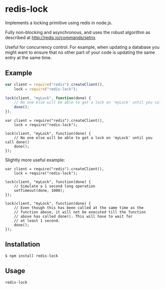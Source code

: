 redis-lock
==========

Implements a locking primitive using redis in node.js.

Fully non-blocking and asynchronous, and uses the robust algorithm as described at http://redis.io/commands/setnx

Useful for concurrency control. For example, when updating a database you might want to ensure that no other part of your code is updating the same entry at the same time.

## Example

```javascript
var client = require("redis").createClient(),
	lock = require("redis-lock");

lock(client, "myLock", function(done) {
	// No one else will be able to get a lock on 'myLock' until you call done()
	done();
});
```

	var client = require("redis").createClient(),
		lock = require("redis-lock");

	lock(client, "myLock", function(done) {
		// No one else will be able to get a lock on 'myLock' until you call done()
		done();
	});

Slightly more useful example:

	var client = require("redis").createClient(),
		lock = require("redis-lock");

	lock(client, "myLock", function(done) {
		// Simulate a 1 second long operation
		setTimeout(done, 1000);
	});

	lock(client, "myLock", function(done) {
		// Even though this has been called at the same time as the
		// function above, it will not be executed till the function
		// above has called done(). This will have to wait for
		// at least 1 second.
		done();
	});

## Installation

	$ npm install redis-lock


## Usage

``redis-lock`` 